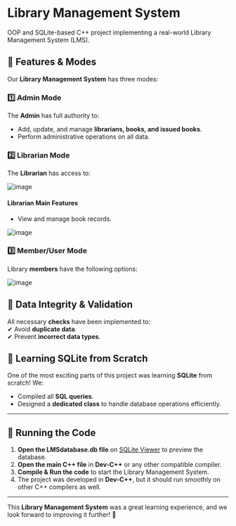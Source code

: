 

# Library Management System  
OOP and SQLite-based C++ project implementing a real-world Library Management System (LMS).  

## 🔹 Features & Modes  
Our **Library Management System** has three modes:  

### **1️⃣ Admin Mode**  
The **Admin** has full authority to:  
- Add, update, and manage **librarians, books, and issued books**.  
- Perform administrative operations on all data.  

### **2️⃣ Librarian Mode**  
The **Librarian** has access to:  

![image](https://github.com/user-attachments/assets/daa75ec7-9afe-4a79-bbed-4466bed753e9)  

#### **Librarian Main Features**  
- View and manage book records.  

![image](https://github.com/user-attachments/assets/8533c019-5849-4443-a24d-381b9a6d9bef)  

### **3️⃣ Member/User Mode**  
Library **members** have the following options:  

![image](https://github.com/user-attachments/assets/af46242d-b017-46cb-8c60-2e362586b3d4)  

## 🔹 Data Integrity & Validation  
All necessary **checks** have been implemented to:  
✔ Avoid **duplicate data**.  
✔ Prevent **incorrect data types**.  

## 🔹 Learning SQLite from Scratch  
One of the most exciting parts of this project was learning **SQLite** from scratch! We:  
- Compiled all **SQL queries**.  
- Designed a **dedicated class** to handle database operations efficiently.  

---

## 🚀 Running the Code  
1. **Open the LMSdatabase.db file** on [SQLite Viewer](https://sqliteviewer.app/#/LMSdatabase.db/table/LIBRARIAN/) to preview the database.  
2. **Open the main C++ file** in **Dev-C++** or any other compatible compiler.  
3. **Compile & Run the code** to start the Library Management System.  
4. The project was developed in **Dev-C++**, but it should run smoothly on other C++ compilers as well.  

---

This **Library Management System** was a great learning experience, and we look forward to improving it further! 🚀  

